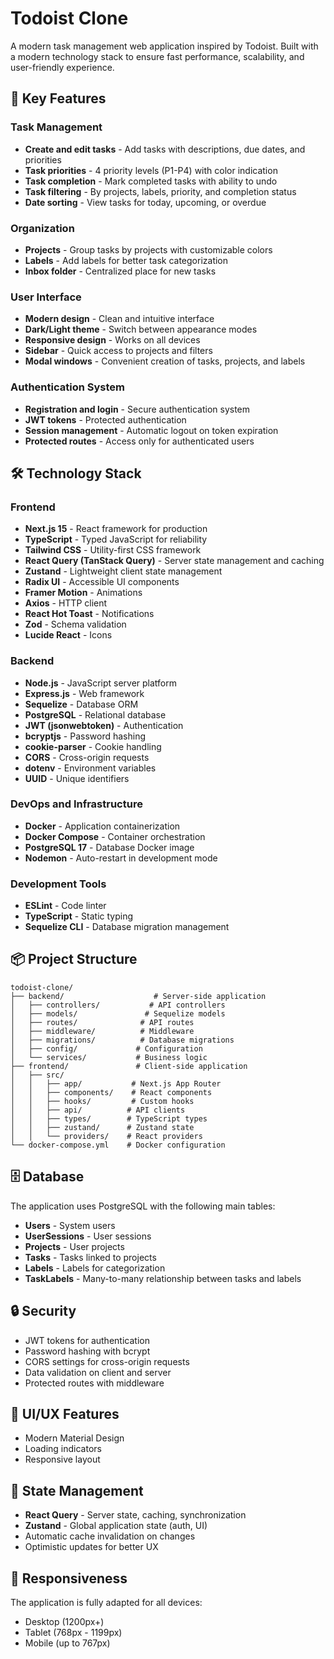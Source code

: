 # Todoist Clone

A modern task management web application inspired by Todoist. Built with a modern technology stack to ensure fast performance, scalability, and user-friendly experience.

## 🚀 Key Features

### Task Management
- **Create and edit tasks** - Add tasks with descriptions, due dates, and priorities
- **Task priorities** - 4 priority levels (P1-P4) with color indication
- **Task completion** - Mark completed tasks with ability to undo
- **Task filtering** - By projects, labels, priority, and completion status
- **Date sorting** - View tasks for today, upcoming, or overdue

### Organization
- **Projects** - Group tasks by projects with customizable colors
- **Labels** - Add labels for better task categorization
- **Inbox folder** - Centralized place for new tasks

### User Interface
- **Modern design** - Clean and intuitive interface
- **Dark/Light theme** - Switch between appearance modes
- **Responsive design** - Works on all devices
- **Sidebar** - Quick access to projects and filters
- **Modal windows** - Convenient creation of tasks, projects, and labels

### Authentication System
- **Registration and login** - Secure authentication system
- **JWT tokens** - Protected authentication
- **Session management** - Automatic logout on token expiration
- **Protected routes** - Access only for authenticated users

## 🛠️ Technology Stack

### Frontend
- **Next.js 15** - React framework for production
- **TypeScript** - Typed JavaScript for reliability
- **Tailwind CSS** - Utility-first CSS framework
- **React Query (TanStack Query)** - Server state management and caching
- **Zustand** - Lightweight client state management
- **Radix UI** - Accessible UI components
- **Framer Motion** - Animations
- **Axios** - HTTP client
- **React Hot Toast** - Notifications
- **Zod** - Schema validation
- **Lucide React** - Icons

### Backend
- **Node.js** - JavaScript server platform
- **Express.js** - Web framework
- **Sequelize** - Database ORM
- **PostgreSQL** - Relational database
- **JWT (jsonwebtoken)** - Authentication
- **bcryptjs** - Password hashing
- **cookie-parser** - Cookie handling
- **CORS** - Cross-origin requests
- **dotenv** - Environment variables
- **UUID** - Unique identifiers

### DevOps and Infrastructure
- **Docker** - Application containerization
- **Docker Compose** - Container orchestration
- **PostgreSQL 17** - Database Docker image
- **Nodemon** - Auto-restart in development mode

### Development Tools
- **ESLint** - Code linter
- **TypeScript** - Static typing
- **Sequelize CLI** - Database migration management

## 📦 Project Structure

```
todoist-clone/
├── backend/                    # Server-side application
│   ├── controllers/           # API controllers
│   ├── models/               # Sequelize models
│   ├── routes/              # API routes
│   ├── middleware/          # Middleware
│   ├── migrations/          # Database migrations
│   ├── config/             # Configuration
│   └── services/           # Business logic
├── frontend/               # Client-side application
│   ├── src/
│   │   ├── app/           # Next.js App Router
│   │   ├── components/    # React components
│   │   ├── hooks/         # Custom hooks
│   │   ├── api/          # API clients
│   │   ├── types/        # TypeScript types
│   │   ├── zustand/      # Zustand state
│   │   └── providers/    # React providers
└── docker-compose.yml    # Docker configuration
```

## 🗄️ Database

The application uses PostgreSQL with the following main tables:

- **Users** - System users
- **UserSessions** - User sessions
- **Projects** - User projects
- **Tasks** - Tasks linked to projects
- **Labels** - Labels for categorization
- **TaskLabels** - Many-to-many relationship between tasks and labels

## 🔒 Security

- JWT tokens for authentication
- Password hashing with bcrypt
- CORS settings for cross-origin requests
- Data validation on client and server
- Protected routes with middleware

## 🎨 UI/UX Features

- Modern Material Design
- Loading indicators
- Responsive layout

## 🔄 State Management

- **React Query** - Server state, caching, synchronization
- **Zustand** - Global application state (auth, UI)
- Automatic cache invalidation on changes
- Optimistic updates for better UX

## 📱 Responsiveness

The application is fully adapted for all devices:
- Desktop (1200px+)
- Tablet (768px - 1199px) 
- Mobile (up to 767px)

